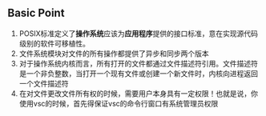 ## Basic Point
1. POSIX标准定义了**操作系统**应该为**应用程序**提供的接口标准，意在实现源代码级别的软件可移植性。
2. 文件系统模块对文件的所有操作都提供了异步和同步两个版本
3. 对于操作系统内核而言，所有打开的文件都通过文件描述符引用。文件描述符是一个非负整数，当打开一个现有文件或创建一个新文件时，内核向进程返回一个文件描述符
4. 在对文件更改文件所有权的时候，需要用户本身具有一定权限！也就是说，你使用vsc的时候，首先得保证vsc的命令行窗口有系统管理员权限
